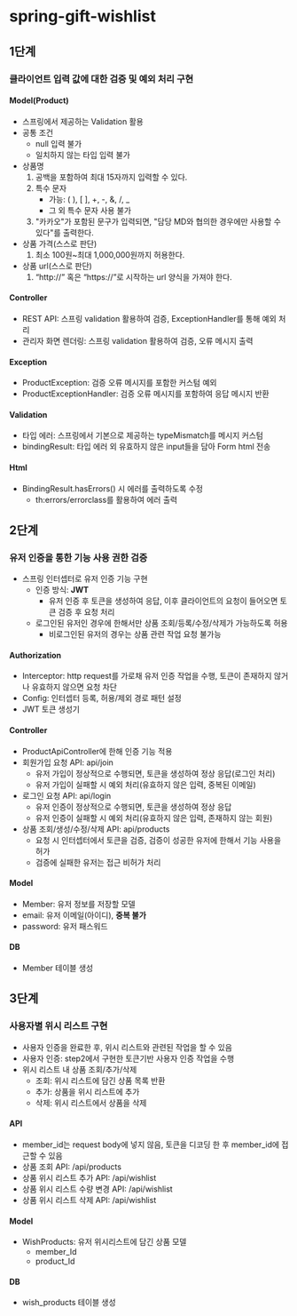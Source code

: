 # spring-gift-wishlist

## 1단계
### 클라이언트 입력 값에 대한 검증 및 예외 처리 구현
#### Model(Product)
- 스프링에서 제공하는 Validation 활용
- 공통 조건
  - null 입력 불가
  - 일치하지 않는 타입 입력 불가
- 상품명
    1. 공백을 포함하여 최대 15자까지 입력할 수 있다.
    2. 특수 문자
       - 가능: ( ), [ ], +, -, &, /, _
       - 그 외 특수 문자 사용 불가
    3. "카카오"가 포함된 문구가 입력되면, "담당 MD와 협의한 경우에만 사용할 수 있다"를 출력한다.
- 상품 가격(스스로 판단)
  1. 최소 100원~최대 1,000,000원까지 허용한다.
- 상품 url(스스로 판단)
  1. “http://” 혹은 “https://”로 시작하는 url 양식을 가져야 한다.

#### Controller
- REST API: 스프링 validation 활용하여 검증, ExceptionHandler를 통해 예외 처리
- 관리자 화면 렌더링: 스프링 validation 활용하여 검증, 오류 메시지 출력

#### Exception
- ProductException: 검증 오류 메시지를 포함한 커스텀 예외
- ProductExceptionHandler: 검증 오류 메시지를 포함하여 응답 메시지 반환

#### Validation
- 타입 에러: 스프링에서 기본으로 제공하는 typeMismatch를 메시지 커스텀
- bindingResult: 타입 에러 외 유효하지 않은 input들을 담아 Form html 전송

#### Html
- BindingResult.hasErrors() 시 에러를 출력하도록 수정
  - th:errors/errorclass를 활용하여 에러 출력

    
## 2단계
### 유저 인증을 통한 기능 사용 권한 검증
- 스프링 인터셉터로 유저 인증 기능 구현
    - 인증 방식: **JWT**
        - 유저 인증 후 토큰을 생성하여 응답, 이후 클라이언트의 요청이 들어오면 토큰 검증 후 요청 처리
    - 로그인된 유저인 경우에 한해서만 상품 조회/등록/수정/삭제가 가능하도록 허용
        - 비로그인된 유저의 경우는 상품 관련 작업 요청 불가능

#### Authorization
- Interceptor: http request를 가로채 유저 인증 작업을 수행, 토큰이 존재하지 않거나 유효하지 않으면 요청 차단
- Config: 인터셉터 등록, 허용/제외 경로 패턴 설정
- JWT 토큰 생성기

#### Controller
- ProductApiController에 한해 인증 기능 적용
- 회원가입 요청 API: api/join
  - 유저 가입이 정상적으로 수행되면, 토큰을 생성하여 정상 응답(로그인 처리)
  - 유저 가입이 실패할 시 예외 처리(유효하지 않은 입력, 중복된 이메일)
- 로그인 요청 API: api/login
    - 유저 인증이 정상적으로 수행되면, 토큰을 생성하여 정상 응답
    - 유저 인증이 실패할 시 예외 처리(유효하지 않은 입력, 존재하지 않는 회원)
- 상품 조회/생성/수정/삭제 API: api/products
    - 요청 시 인터셉터에서 토큰을 검증, 검증이 성공한 유저에 한해서 기능 사용을 허가
    - 검증에 실패한 유저는 접근 비허가 처리
  
#### Model
- Member: 유저 정보를 저장할 모델
- email: 유저 이메일(아이디), **중복 불가**
- password: 유저 패스워드

#### DB
- Member 테이블 생성


## 3단계
### 사용자별 위시 리스트 구현
- 사용자 인증을 완료한 후, 위시 리스트와 관련된 작업을 할 수 있음
- 사용자 인증: step2에서 구현한 토큰기반 사용자 인증 작업을 수행
- 위시 리스트 내 상품 조회/추가/삭제
    - 조회: 위시 리스트에 담긴 상품 목록 반환
    - 추가: 상품을 위시 리스트에 추가
    - 삭제: 위시 리스트에서 상품을 삭제

#### API
- member_id는 request body에 넣지 않음, 토큰을 디코딩 한 후 member_id에 접근할 수 있음
- 상품 조회 API: /api/products
- 상품 위시 리스트 추가 API: /api/wishlist
- 상품 위시 리스트 수량 변경 API: /api/wishlist
- 상품 위시 리스트 삭제 API: /api/wishlist 

#### Model
- WishProducts: 유저 위시리스트에 담긴 상품 모델
    - member_Id
    - product_Id

#### DB
- wish_products 테이블 생성